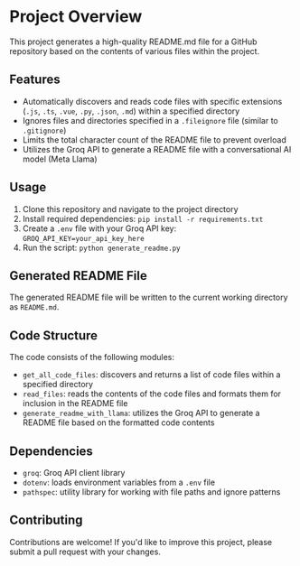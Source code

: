 # Project Overview

This project generates a high-quality README.md file for a GitHub repository based on the contents of various files within the project.

## Features

* Automatically discovers and reads code files with specific extensions (`.js`, `.ts`, `.vue`, `.py`, `.json`, `.md`) within a specified directory
* Ignores files and directories specified in a `.fileignore` file (similar to `.gitignore`)
* Limits the total character count of the README file to prevent overload
* Utilizes the Groq API to generate a README file with a conversational AI model (Meta Llama)

## Usage

1. Clone this repository and navigate to the project directory
2. Install required dependencies: `pip install -r requirements.txt`
3. Create a `.env` file with your Groq API key: `GROQ_API_KEY=your_api_key_here`
4. Run the script: `python generate_readme.py`

## Generated README File

The generated README file will be written to the current working directory as `README.md`.

## Code Structure

The code consists of the following modules:

* `get_all_code_files`: discovers and returns a list of code files within a specified directory
* `read_files`: reads the contents of the code files and formats them for inclusion in the README file
* `generate_readme_with_llama`: utilizes the Groq API to generate a README file based on the formatted code contents

## Dependencies

* `groq`: Groq API client library
* `dotenv`: loads environment variables from a `.env` file
* `pathspec`: utility library for working with file paths and ignore patterns

## Contributing

Contributions are welcome! If you'd like to improve this project, please submit a pull request with your changes.